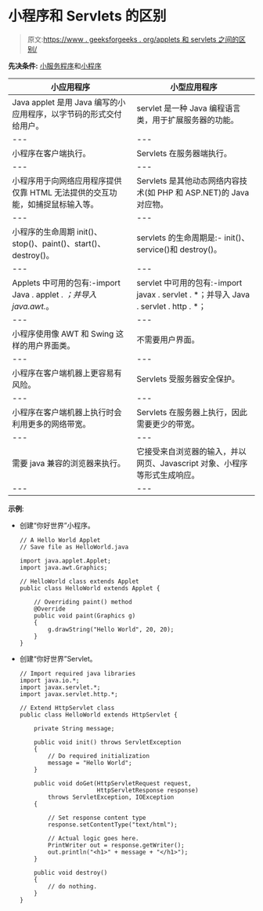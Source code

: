 # 小程序和 Servlets 的区别

> 原文:[https://www . geeksforgeeks . org/applets 和 servlets 之间的区别/](https://www.geeksforgeeks.org/difference-between-applets-and-servlets/)

**先决条件:** [小服务程序](https://www.geeksforgeeks.org/introduction-java-servlets/)和[小程序](https://www.geeksforgeeks.org/java-applet-basics/)

| 小应用程序 | 小型应用程序 |
| --- | --- |
| Java applet 是用 Java 编写的小应用程序，以字节码的形式交付给用户。 | servlet 是一种 Java 编程语言类，用于扩展服务器的功能。 |
| --- | --- |
| 小程序在客户端执行。 | Servlets 在服务器端执行。 |
| --- | --- |
| 小程序用于向网络应用程序提供仅靠 HTML 无法提供的交互功能，如捕捉鼠标输入等。 | Servlets 是其他动态网络内容技术(如 PHP 和 ASP.NET)的 Java 对应物。 |
| --- | --- |
| 小程序的生命周期 init()、stop()、paint()、start()、destroy()。 | servlets 的生命周期是:- init()、service()和 destroy()。 |
| --- | --- |
| Applets 中可用的包有:-import Java . applet . *；并导入 java.awt.*。 | servlet 中可用的包有:-import javax . servlet . *；并导入 Java . servlet . http . *； |
| --- | --- |
| 小程序使用像 AWT 和 Swing 这样的用户界面类。 | 不需要用户界面。 |
| --- | --- |
| 小程序在客户端机器上更容易有风险。 | Servlets 受服务器安全保护。 |
| --- | --- |
| 小程序在客户端机器上执行时会利用更多的网络带宽。 | Servlets 在服务器上执行，因此需要更少的带宽。 |
| --- | --- |
| 需要 java 兼容的浏览器来执行。 | 它接受来自浏览器的输入，并以网页、Javascript 对象、小程序等形式生成响应。 |
| --- | --- |

**示例**:

*   创建“你好世界”小程序。

    ```
    // A Hello World Applet
    // Save file as HelloWorld.java

    import java.applet.Applet;
    import java.awt.Graphics;

    // HelloWorld class extends Applet
    public class HelloWorld extends Applet {

        // Overriding paint() method
        @Override
        public void paint(Graphics g)
        {
            g.drawString("Hello World", 20, 20);
        }
    }
    ```

*   创建“你好世界”Servlet。

    ```
    // Import required java libraries
    import java.io.*;
    import javax.servlet.*;
    import javax.servlet.http.*;

    // Extend HttpServlet class
    public class HelloWorld extends HttpServlet {

        private String message;

        public void init() throws ServletException
        {
            // Do required initialization
            message = "Hello World";
        }

        public void doGet(HttpServletRequest request,
                          HttpServletResponse response)
            throws ServletException, IOException
        {

            // Set response content type
            response.setContentType("text/html");

            // Actual logic goes here.
            PrintWriter out = response.getWriter();
            out.println("<h1>" + message + "</h1>");
        }

        public void destroy()
        {
            // do nothing.
        }
    }
    ```